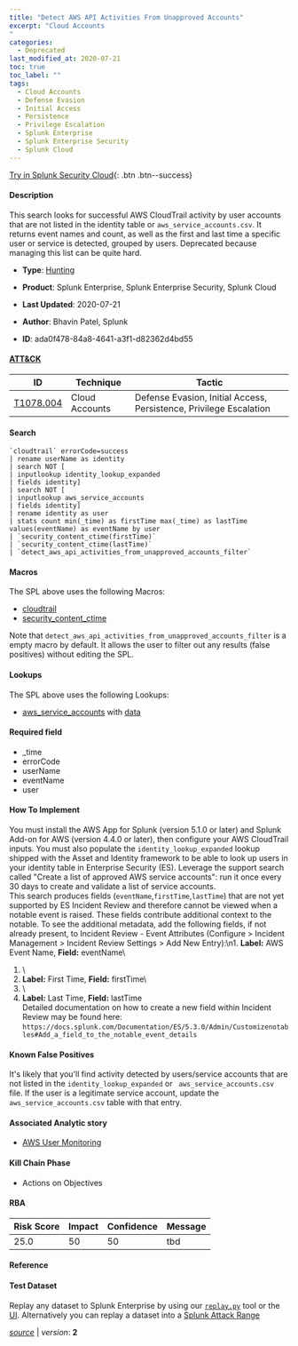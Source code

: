 ```yaml
---
title: "Detect AWS API Activities From Unapproved Accounts"
excerpt: "Cloud Accounts
"
categories:
  - Deprecated
last_modified_at: 2020-07-21
toc: true
toc_label: ""
tags:
  - Cloud Accounts
  - Defense Evasion
  - Initial Access
  - Persistence
  - Privilege Escalation
  - Splunk Enterprise
  - Splunk Enterprise Security
  - Splunk Cloud
---
```




[Try in Splunk Security Cloud](https://www.splunk.com/en_splunk_app_enrichmentus/cyber-security.html){: .btn .btn--success}

#### Description

This search looks for successful AWS CloudTrail activity by user accounts that are not listed in the identity table or `aws_service_accounts.csv`. It returns event names and count, as well as the first and last time a specific user or service is detected, grouped by users. Deprecated because managing this list can be quite hard.

- **Type**: [Hunting](https://github.com/splunk/security_content/wiki/object-Analytic-Types)
- **Product**: Splunk Enterprise, Splunk Enterprise Security, Splunk Cloud


- **Last Updated**: 2020-07-21
- **Author**: Bhavin Patel, Splunk
- **ID**: ada0f478-84a8-4641-a3f1-d82362d4bd55


#### [ATT&CK](https://attack.mitre.org/)

| ID             | Technique        |  Tactic             |
| -------------- | ---------------- |-------------------- |
| [T1078.004](https://attack.mitre.org/techniques/T1078/004/) | Cloud Accounts | Defense Evasion, Initial Access, Persistence, Privilege Escalation |

#### Search

```
`cloudtrail` errorCode=success 
| rename userName as identity 
| search NOT [
| inputlookup identity_lookup_expanded 
| fields identity] 
| search NOT [
| inputlookup aws_service_accounts 
| fields identity] 
| rename identity as user 
| stats count min(_time) as firstTime max(_time) as lastTime values(eventName) as eventName by user 
| `security_content_ctime(firstTime)` 
| `security_content_ctime(lastTime)` 
| `detect_aws_api_activities_from_unapproved_accounts_filter`
```

#### Macros
The SPL above uses the following Macros:
* [cloudtrail](https://github.com/splunk/security_content/blob/develop/macros/cloudtrail.yml)
* [security_content_ctime](https://github.com/splunk/security_content/blob/develop/macros/security_content_ctime.yml)

Note that `detect_aws_api_activities_from_unapproved_accounts_filter` is a empty macro by default. It allows the user to filter out any results (false positives) without editing the SPL.

#### Lookups
The SPL above uses the following Lookups:

* [aws_service_accounts](https://github.com/splunk/security_content/blob/develop/lookups/aws_service_accounts.yml) with [data](https://github.com/splunk/security_content/tree/develop/lookups/aws_service_accounts.csv)

#### Required field
* _time
* errorCode
* userName
* eventName
* user


#### How To Implement
You must install the AWS App for Splunk (version 5.1.0 or later) and Splunk Add-on for AWS (version 4.4.0 or later), then configure your AWS CloudTrail inputs. You must also populate the `identity_lookup_expanded` lookup shipped with the Asset and Identity framework to be able to look up users in your identity table in Enterprise Security (ES). Leverage the support search called "Create a list of approved AWS service accounts": run it once every 30 days to create and validate a list of service accounts.\
This search produces fields (`eventName`,`firstTime`,`lastTime`) that are not yet supported by ES Incident Review and therefore cannot be viewed when a notable event is raised. These fields contribute additional context to the notable. To see the additional metadata, add the following fields, if not already present, to Incident Review - Event Attributes (Configure > Incident Management > Incident Review Settings > Add New Entry):\\n1. **Label:** AWS Event Name, **Field:** eventName\
1. \
1. **Label:** First Time, **Field:** firstTime\
1. \
1. **Label:** Last Time, **Field:** lastTime\
Detailed documentation on how to create a new field within Incident Review may be found here: `https://docs.splunk.com/Documentation/ES/5.3.0/Admin/Customizenotables#Add_a_field_to_the_notable_event_details`

#### Known False Positives
It's likely that you'll find activity detected by users/service accounts that are not listed in the `identity_lookup_expanded` or ` aws_service_accounts.csv` file. If the user is a legitimate service account, update the `aws_service_accounts.csv` table with that entry.

#### Associated Analytic story
* [AWS User Monitoring](/stories/aws_user_monitoring)


#### Kill Chain Phase
* Actions on Objectives



#### RBA

| Risk Score  | Impact      | Confidence   | Message      |
| ----------- | ----------- |--------------|--------------|
| 25.0 | 50 | 50 | tbd |




#### Reference


#### Test Dataset
Replay any dataset to Splunk Enterprise by using our [`replay.py`](https://github.com/splunk/attack_data#using-replaypy) tool or the [UI](https://github.com/splunk/attack_data#using-ui).
Alternatively you can replay a dataset into a [Splunk Attack Range](https://github.com/splunk/attack_range#replay-dumps-into-attack-range-splunk-server)



[*source*](https://github.com/splunk/security_content/tree/develop/detections/deprecated/detect_aws_api_activities_from_unapproved_accounts.yml) \| *version*: **2**